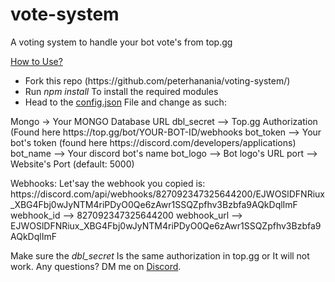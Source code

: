 # vote-system
A voting system to handle your bot vote's from top.gg

<u>How to Use?</u>
<ul>
  <li>Fork this repo (https://github.com/peterhanania/voting-system/)</li>
  <li>Run <i>npm install</i> To install the required modules</li>
  <li>Head to the <a href="https://github.com/peterhanania/voting-system/blob/main/config.json">config.json</a> File and change as such:</li>
</ul>

<p>
      Mongo -> Your MONGO Database URL
      dbl_secret --> Top.gg Authorization (Found here https://top.gg/bot/YOUR-BOT-ID/webhooks
      bot_token --> Your bot's token (found here https://discord.com/developers/applications)
      bot_name --> Your discord bot's name
      bot_logo --> Bot logo's URL
      port --> Website's Port (default: 5000)
  </p>
  <p>
      Webhooks:
      Let'say the webhook you copied is: https://discord.com/api/webhooks/827092347325644200/EJWOSlDFNRiux_XBG4Fbj0wJyNTM4riPDyO0Qe6zAwr1SSQZpfhv3Bzbfa9AQkDqlImF
       webhook_id --> 827092347325644200
       webhook_url --> EJWOSlDFNRiux_XBG4Fbj0wJyNTM4riPDyO0Qe6zAwr1SSQZpfhv3Bzbfa9AQkDqlImF
</p>

Make sure the <i>dbl_secret</i> Is the same authorization in top.gg or It will not work. Any questions? DM me on <a href="https://discord.com/users/710465231779790849">Discord</a>.

